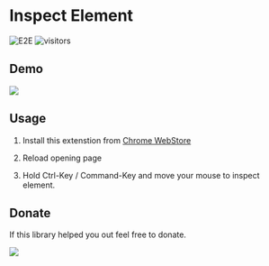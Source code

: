 # Inspect Element

![E2E](https://github.com/iendeavor/inspect-element/workflows/E2E/badge.svg)
![visitors](https://visitor-badge.glitch.me/badge?page_id=iendeavor.inspect-element)

## Demo
![](https://user-images.githubusercontent.com/22850435/90898582-5d4e5d00-e3f9-11ea-9090-d8ed2a0077cb.gif)

## Usage

1. Install this extenstion from [Chrome WebStore](https://chrome.google.com/webstore/detail/inspect-element/flgcpmeleoikcibkiaiindbcjeldcogp)

2. Reload opening page

3. Hold Ctrl-Key / Command-Key and move your mouse to inspect element.

## Donate

If this library helped you out feel free to donate.

<a href="https://www.buymeacoffee.com/iendeavor"><img src="https://img.buymeacoffee.com/button-api/?text=Help me keep working on OSS&emoji=&slug=iendeavor&button_colour=BD5FFF&font_colour=ffffff&font_family=Comic&outline_colour=000000&coffee_colour=FFDD00"></a>
